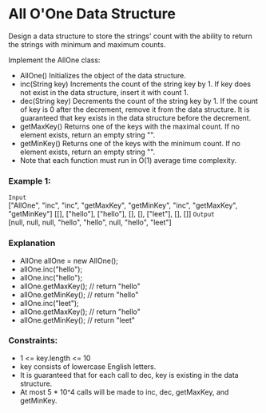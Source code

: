 # All O'One Data Structure

Design a data structure to store the strings' count with the ability to return the
strings with minimum and maximum counts.

Implement the AllOne class:

- AllOne() Initializes the object of the data structure.
- inc(String key) Increments the count of the string key by 1. If key does not exist in
the data structure, insert it with count 1.
- dec(String key) Decrements the count of the string key by 1. If the count of key is 0
after the decrement, remove it from the data structure. It is guaranteed that key exists
in the data structure before the decrement.
- getMaxKey() Returns one of the keys with the maximal count. If no element exists, return an empty string "".
- getMinKey() Returns one of the keys with the minimum count. If no element exists, return an empty string "".
- Note that each function must run in O(1) average time complexity.

### Example 1:

`Input`  
["AllOne", "inc", "inc", "getMaxKey", "getMinKey", "inc", "getMaxKey", "getMinKey"]
[[], ["hello"], ["hello"], [], [], ["leet"], [], []]
`Output`  
[null, null, null, "hello", "hello", null, "hello", "leet"]

### Explanation
- AllOne allOne = new AllOne();
- allOne.inc("hello");
- allOne.inc("hello");
- allOne.getMaxKey(); // return "hello"
- allOne.getMinKey(); // return "hello"
- allOne.inc("leet");
- allOne.getMaxKey(); // return "hello"
- allOne.getMinKey(); // return "leet"
 
### Constraints:

- 1 <= key.length <= 10
- key consists of lowercase English letters.
- It is guaranteed that for each call to dec, key is existing in the data structure.
- At most 5 * 10^4 calls will be made to inc, dec, getMaxKey, and getMinKey.
